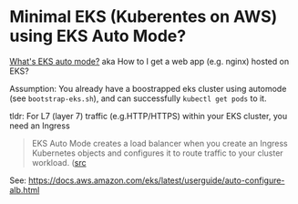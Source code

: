 # Minimal EKS (Kuberentes on AWS) using EKS Auto Mode?

[What's EKS auto mode?](https://docs.aws.amazon.com/eks/latest/userguide/automode.html)
aka How to I get a web app (e.g. nginx) hosted on EKS?

Assumption: You already have a boostrapped eks cluster using automode (see `bootstrap-eks.sh`), and can successfully `kubectl get pods` to it.

tldr: For L7 (layer 7) traffic (e.g.HTTP/HTTPS) within your EKS cluster, you need an Ingress

> EKS Auto Mode creates a load balancer when you create an Ingress Kubernetes objects and configures it to route traffic to your cluster workload. ([src](https://docs.aws.amazon.com/eks/latest/userguide/auto-configure-alb.html)

See: https://docs.aws.amazon.com/eks/latest/userguide/auto-configure-alb.html
